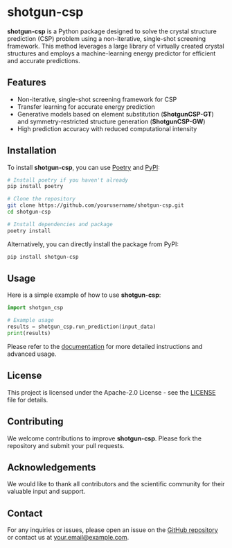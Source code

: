 
# shotgun-csp

**shotgun-csp** is a Python package designed to solve the crystal structure prediction (CSP) problem using a non-iterative, single-shot screening framework. This method leverages a large library of virtually created crystal structures and employs a machine-learning energy predictor for efficient and accurate predictions.

## Features

- Non-iterative, single-shot screening framework for CSP
- Transfer learning for accurate energy prediction
- Generative models based on element substitution (**ShotgunCSP-GT**) and symmetry-restricted structure generation (**ShotgunCSP-GW**)
- High prediction accuracy with reduced computational intensity

## Installation

To install **shotgun-csp**, you can use [Poetry](https://python-poetry.org/) and [PyPI](https://pypi.org/):

```bash
# Install poetry if you haven't already
pip install poetry

# Clone the repository
git clone https://github.com/yourusername/shotgun-csp.git
cd shotgun-csp

# Install dependencies and package
poetry install
```

Alternatively, you can directly install the package from PyPI:

```bash
pip install shotgun-csp
```

## Usage

Here is a simple example of how to use **shotgun-csp**:

```python
import shotgun_csp

# Example usage
results = shotgun_csp.run_prediction(input_data)
print(results)
```

Please refer to the [documentation](https://yourdocumentationlink) for more detailed instructions and advanced usage.

## License

This project is licensed under the Apache-2.0 License - see the [LICENSE](LICENSE) file for details.

## Contributing

We welcome contributions to improve **shotgun-csp**. Please fork the repository and submit your pull requests.

## Acknowledgements

We would like to thank all contributors and the scientific community for their valuable input and support.

## Contact

For any inquiries or issues, please open an issue on the [GitHub repository](https://github.com/yourusername/shotgun-csp) or contact us at your.email@example.com.
